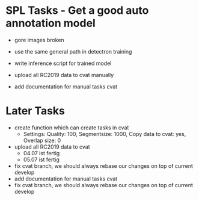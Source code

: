# SPL Tasks - Get a good auto annotation model
- gore images broken
- use the same general path in detectron training 
- write inference script for trained model
- upload all RC2019 data to cvat manually

- add documentation for manual tasks cvat

# Later Tasks
- create function which can create tasks in cvat
  - Settings: Quality: 100, Segmentsize: 1000, Copy data to cvat: yes, Overlap size: 0
- upload all RC2019 data to cvat
  - 04.07 ist fertig
  - 05.07 ist fertig
- fix cvat branch, we should always rebase our changes on top of current develop
- add documentation for manual tasks cvat
- fix cvat branch, we should always rebase our changes on top of current develop
